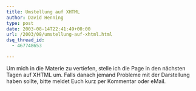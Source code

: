 ```yaml
---
title: Umstellung auf XHTML
author: David Henning
type: post
date: 2003-08-14T22:41:49+00:00
url: /2003/08/umstellung-auf-xhtml.html
dsq_thread_id:
  - 467748653

---
```

Um mich in die Materie zu vertiefen, stelle ich die Page in den nächsten Tagen auf XHTML um. Falls danach jemand Probleme mit der Darstellung haben sollte, bitte meldet Euch kurz per Kommentar oder eMail.